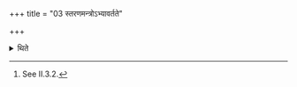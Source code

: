 +++
title = "03 स्तरणमन्त्रोऽभ्यावर्तते"

+++

<details><summary>थिते</summary>

3. The formula[^1] to be used at the time of spreading of the sacrificial grass is to be repeated.  

[^1]: See II.3.2.  
</details>
